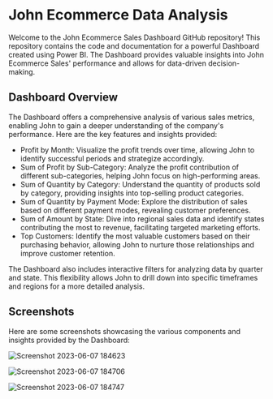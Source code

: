 # John Ecommerce Data Analysis

Welcome to the John Ecommerce Sales Dashboard GitHub repository! This repository contains the code and documentation for a powerful Dashboard created using Power BI. The Dashboard provides valuable insights into John Ecommerce Sales' performance and allows for data-driven decision-making.

## Dashboard Overview
The Dashboard offers a comprehensive analysis of various sales metrics, enabling John to gain a deeper understanding of the company's performance. Here are the key features and insights provided:

* Profit by Month: Visualize the profit trends over time, allowing John to identify successful periods and strategize accordingly.
* Sum of Profit by Sub-Category: Analyze the profit contribution of different sub-categories, helping John focus on high-performing areas.
* Sum of Quantity by Category: Understand the quantity of products sold by category, providing insights into top-selling product categories.
* Sum of Quantity by Payment Mode: Explore the distribution of sales based on different payment modes, revealing customer preferences.
* Sum of Amount by State: Dive into regional sales data and identify states contributing the most to revenue, facilitating targeted marketing efforts.
* Top Customers: Identify the most valuable customers based on their purchasing behavior, allowing John to nurture those relationships and improve customer retention.

The Dashboard also includes interactive filters for analyzing data by quarter and state. This flexibility allows John to drill down into specific timeframes and regions for a more detailed analysis.

## Screenshots
Here are some screenshots showcasing the various components and insights provided by the Dashboard:

![Screenshot 2023-06-07 184623](https://github.com/saurabhkurve/John-Ecommerce-Data-Analysis/assets/68009826/f317805a-ef4a-492d-a16b-cb052bdc53ca)

![Screenshot 2023-06-07 184706](https://github.com/saurabhkurve/John-Ecommerce-Data-Analysis/assets/68009826/e0d68e8b-2cd1-4472-a08f-d7aa3e122b9d)

![Screenshot 2023-06-07 184747](https://github.com/saurabhkurve/John-Ecommerce-Data-Analysis/assets/68009826/fe6a282a-ba1f-45c5-839e-8d1a5dc004ce)
